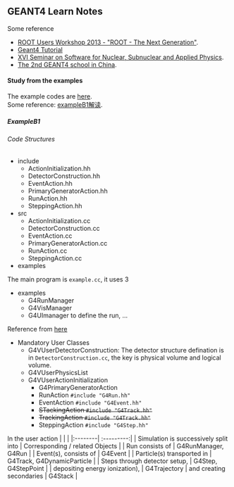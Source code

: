 ## GEANT4 Learn Notes

Some reference
+ [ROOT Users Workshop 2013 - "ROOT - The Next Generation"](https://indico.cern.ch/event/217511/contributions/). 
+ [Geant4 Tutorial](https://indico.cern.ch/event/58317/timetable/#20100215) 
+ [XVI Seminar on Software for Nuclear, Subnuclear and Applied Physics](https://agenda.infn.it/event/17240/).  
+ [The 2nd GEANT4 school in China](https://indico.ihep.ac.cn/event/9624/).  

#### Study from the examples
The example codes are [here](https://gitlab.cern.ch/geant4/geant4/-/tree/master/examples).  
Some reference: [exampleB1解读](https://zhuanlan.zhihu.com/p/152018143).

##### ExampleB1
###### Code Structures
+ include
  + ActionInitialization.hh	
  + DetectorConstruction.hh	
  + EventAction.hh	
  + PrimaryGeneratorAction.hh
  + RunAction.hh
  + SteppingAction.hh
+ src
  + ActionInitialization.cc	
  + DetectorConstruction.cc	
  + EventAction.cc
  + PrimaryGeneratorAction.cc	
  + RunAction.cc
  + SteppingAction.cc
+ examples

The main program is `example.cc`, it uses 3
+ examples
  + G4RunManager
  + G4VisManager 
  + G4UImanager
to define the run, ...

Reference from [here](https://indico.cern.ch/event/58317/contributions/2047459/attachments/992306/1411069/ExtractingInfo.pdf)
+ Mandatory User Classes
  + G4VUserDetectorConstruction: The detector structure defination is in `DetectorConstruction.cc`, the key is physical volume and logical volume.
  + G4VUserPhysicsList
  + G4VUserActionInitialization
    + G4PrimaryGeneratorAction
    + RunAction `#include "G4Run.hh"`
    + EventAction `#include "G4Event.hh"`
    + ~~STackingAction `#include "G4Track.hh"`~~
    + ~~TrackingAction `#include "G4Track.hh"`~~
    + SteppingAction `#include "G4Step.hh"`


In the user action
|  |  |
|:--------| :---------:|
| Simulation is successively split into | Corresponding / related Objects | 
| Run consists of | G4RunManager, G4Run | 
| Event(s), consists of |  G4Event |
| Particle(s) transported in | G4Track, G4DynamicParticle |
| Steps through detector setup, | G4Step, G4StepPoint |
| depositing energy ionization), | G4Trajectory
| and creating secondaries | G4Stack |
